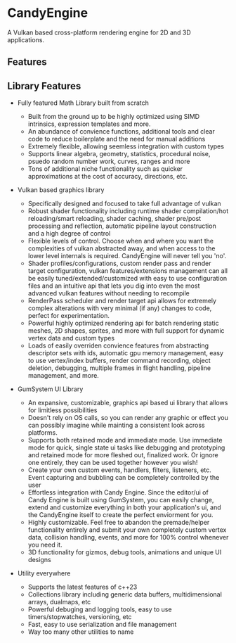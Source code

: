 # CandyEngine
A Vulkan based cross-platform rendering engine for 2D and 3D applications. 

## Features


## Library Features

* Fully featured Math Library built from scratch
  
  * Built from the ground up to be highly optimized using SIMD intrinsics, expression templates and more.
  * An abundance of convience functions, additional tools and clear code to reduce boilerplate and the need for manual additions
  * Extremely flexible, allowing seemless integration with custom types
  * Supports linear algebra, geometry, statistics, procedural noise, psuedo random number work, curves, ranges and more
  * Tons of additional niche functionality such as quicker approximations at the cost of accuracy, directions, etc.

* Vulkan based graphics library
  * Specifically designed and focused to take full advantage of vulkan
  * Robust shader functionality including runtime shader compilation/hot reloading/smart reloading, shader caching, shader pre/post processing and reflection, automatic pipeline layout construction and a high degree of control
  * Flexible levels of control. Choose when and where you want the complexities of vulkan abstracted away, and when access to the lower level internals is required. CandyEngine will never tell you 'no'.
  * Shader profiles/configurations, custom render pass and render target configuration, vulkan features/extensions management can all be easily tuned/extended/customized with easy to use configuration files and an intuitive api that lets you dig into even the most advanced vulkan features without needing to recompile
  * RenderPass scheduler and render target api allows for extremely complex alterations with very minimal (if any) changes to code, perfect for experimentation.
  * Powerful highly optimized rendering api for batch rendering static meshes, 2D shapes, sprites, and more with full support for dynamic vertex data and custom types
  * Loads of easily overriden convience features from abstracting descriptor sets with ids, automatic gpu memory management, easy to use vertex/index buffers, render command recording, object deletion, debugging, multiple frames in flight handling, pipeline management, and more.

* GumSystem UI Library
  * An expansive, customizable, graphics api based ui library that allows for limitless possibilities
  * Doesn't rely on OS calls, so you can render any graphic or effect you can possibly imagine while mainting a consistent look across platforms.
  * Supports both retained mode and immediate mode. Use immediate mode for quick, single state ui tasks like debugging and prototyping and retained mode for more fleshed out, finalized work. Or ignore one entirely, they can be used together however you wish!
  * Create your own custom events, handlers, filters, listeners, etc. Event capturing and bubbling can be completely controlled by the user
  * Effortless integration with Candy Engine. Since the editor/ui of Candy Engine is built using GumSystem, you can easily change, extend and customize everything in both your application's ui, and the CandyEngine itself to create the perfect enviorment for you.
  * Highly customizable. Feel free to abandon the premade/helper functionality entirely and submit your own completely custom vertex data, collision handling, events, and more for 100% control whenever you need it.
  * 3D functionality for gizmos, debug tools, animations and unique UI designs

* Utility everywhere
  * Supports the latest features of c++23
  * Collections library including generic data buffers, multidimensional arrays, dualmaps, etc
  * Powerful debuging and logging tools, easy to use timers/stopwatches, versioning, etc
  * Fast, easy to use serialization and file management
  * Way too many other utilities to name

